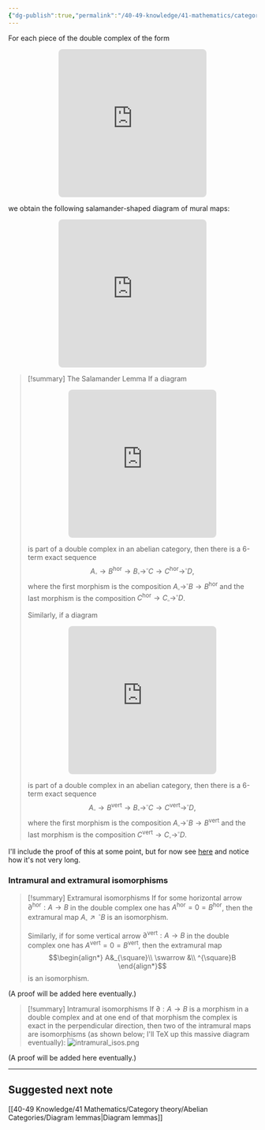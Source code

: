 ```yaml
---
{"dg-publish":true,"permalink":"/40-49-knowledge/41-mathematics/category-theory/abelian-categories/the-salamander-lemma/","tags":["category_theory/abelian_categories"],"updated":"2024-11-23T19:25:30-08:00"}
---
```


For each piece of the double complex of the form
<iframe class="quiver-embed" src="https://q.uiver.app/#q=WzAsNCxbMCwwLCJBIl0sWzAsMSwiQiJdLFsxLDEsIkMiXSxbMSwyLCJEIl0sWzAsMSwiXFxwYXJ0aWFsXntcXHRleHR7dmVydH19Il0sWzEsMiwiXFxwYXJ0aWFsXntcXHRleHR7aG9yfX0iXSxbMiwzLCJcXHBhcnRpYWxee1xcdGV4dHt2ZXJ0fX0iXV0=&embed" width="300" height="300" style="border-radius: 8px; border: none; display: block; margin: auto"></iframe>

we obtain the following salamander-shaped diagram of mural maps:
<iframe class="quiver-embed" src="https://q.uiver.app/#q=WzAsNixbMCwwLCJBX3tcXHNxdWFyZX0iXSxbMCwxLCJee1xcc3F1YXJlfUIiXSxbMSwxLCJCX3tcXHNxdWFyZX0iXSxbMiwxLCJee1xcc3F1YXJlfUMiXSxbMywxLCJDXntcXHNxdWFyZX0iXSxbMywyLCJee1xcc3F1YXJlfUQiXSxbMCwxXSxbMSwyXSxbMiwzXSxbMyw0XSxbNCw1XV0=&embed" width="300" height="300" style="border-radius: 8px; border: none; display: block; margin: auto"></iframe>


>[!summary] The Salamander Lemma
>If a diagram
><iframe class="quiver-embed" src="https://q.uiver.app/#q=WzAsNCxbMCwwLCJBIl0sWzAsMSwiQiJdLFsxLDEsIkMiXSxbMSwyLCJEIl0sWzAsMSwiXFxwYXJ0aWFsXntcXHRleHR7dmVydH19Il0sWzEsMiwiXFxwYXJ0aWFsXntcXHRleHR7aG9yfX0iXSxbMiwzLCJcXHBhcnRpYWxee1xcdGV4dHt2ZXJ0fX0iXV0=&embed" width="300" height="300" style="border-radius: 8px; border: none; display: block; margin: auto"></iframe>
>
>is part of a double complex in an abelian category, then there is a 6-term exact sequence
>$$A_{\square}\to B^{\text{hor}}\to B_{\square}\to ^{\square}C\to C^{\text{hor}}\to ^{\square}D,$$
>where the first morphism is the composition $A_{\square}\to ^{\square}B\to B^{\text{hor}}$ and the last morphism is the composition $C^{\text{hor}}\to C_{\square}\to ^{\square}D$.
>
>Similarly, if a diagram
><iframe class="quiver-embed" src="https://q.uiver.app/#q=WzAsNCxbMCwwLCJBIl0sWzEsMCwiQiJdLFsxLDEsIkMiXSxbMiwxLCJEIl0sWzAsMSwiXFxwYXJ0aWFsXntcXHRleHR7aG9yfX0iXSxbMSwyLCJcXHBhcnRpYWxee1xcdGV4dHt2ZXJ0fX0iXSxbMiwzLCJcXHBhcnRpYWxee1xcdGV4dHtob3J9fSJdXQ==&embed" width="300" height="300" style="border-radius: 8px; border: none; display: block; margin: auto"></iframe>
>
>is part of a double complex in an abelian category, then there is a 6-term exact sequence
>$$A_{\square}\to B^{\text{vert}}\to B_{\square}\to ^{\square}C\to C^{\text{vert}}\to ^{\square}D,$$
>where the first morphism is the composition $A_{\square}\to ^{\square}B\to B^{\text{vert}}$ and the last morphism is the composition $C^{\text{vert}}\to C_{\square}\to ^{\square}D$.

I'll include the proof of this at some point, but for now see [here](https://ncatlab.org/nlab/show/salamander+lemma) and notice how it's not very long.

### Intramural and extramural isomorphisms

>[!summary] Extramural isomorphisms
>If for some horizontal arrow $\partial^{\text{hor}}:A\to B$ in the double complex one has $A^{\text{hor}}=0=B^{\text{hor}}$, then the extramural map $A_{\square}\nearrow \,^{\square}B$ is an isomorphism.
>
>Similarly, if for some vertical arrow $\partial^{\text{vert}}:A\to B$ in the double complex one has $A^{\text{vert}}=0=B^{\text{vert}}$, then the extramural map
>$$\begin{align*}
>A&_{\square}\\
>\swarrow &\\
>^{\square}B
>\end{align*}$$
>is an isomorphism.

(A proof will be added here eventually.)

>[!summary] Intramural isomorphisms
>If $\partial:A\to B$ is a morphism in a double complex and at one end of that morphism the complex is exact in the perpendicular direction, then two of the intramural maps are isomorphisms (as shown below; I'll TeX up this massive diagram eventually):
>![intramural_isos.png](/img/user/90-99%20Meta/91%20Images/Category%20theory/intramural_isos.png)

(A proof will be added here eventually.)

---

## Suggested next note

[[40-49 Knowledge/41 Mathematics/Category theory/Abelian Categories/Diagram lemmas\|Diagram lemmas]]